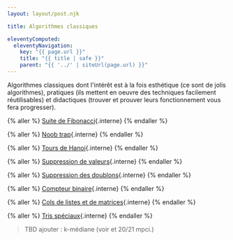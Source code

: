 ```yaml
---
layout: layout/post.njk

title: Algorithmes classiques

eleventyComputed:
  eleventyNavigation:
    key: "{{ page.url }}"
    title: "{{ title | safe }}"
    parent: "{{ '../' | siteUrl(page.url) }}"
---
```


Algorithmes classiques dont l'intérêt est à la fois esthétique (ce sont de jolis algorithmes),
pratiques (ils mettent en oeuvre des techniques facilement réutilisables) et didactiques (trouver et prouver leurs fonctionnement vous fera progresser).

{% aller %}
[Suite de Fibonacci](fibonacci){.interne}
{% endaller %}

{% aller %}
[Noob trap](noob-trap){.interne}
{% endaller %}

{% aller %}
[Tours de Hanoi](tours-hanoi){.interne}
{% endaller %}

{% aller %}
[Suppression de valeurs](suppression-valeurs){.interne}
{% endaller %}

{% aller %}
[Suppression des doublons](suppression-doublons){.interne}
{% endaller %}

{% aller %}
[Compteur binaire](compteur-binaire){.interne}
{% endaller %}

{% aller %}
[Cols de listes et de matrices](cols){.interne}
{% endaller %}

{% aller %}
[Tris spéciaux](tris-spéciaux){.interne}
{% endaller %}

> TBD ajouter : k-médiane (voir et 20/21 mpci.)
